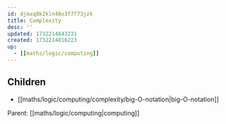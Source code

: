 ```yaml
---
id: djmxq8k2kln48o3f7f73jzk
title: Complexity
desc: ''
updated: 1732214843231
created: 1732214816223
up:
  - [[maths/logic/computing]]
---
```


<!-- CHILDREN: auto-generated, do not edit -->

## Children
- [[maths/logic/computing/complexity/big-O-notation|big-O-notation]]

<!-- /CHILDREN -->

<!-- PARENT: auto -->
Parent: [[maths/logic/computing|computing]]
<!-- /PARENT -->
